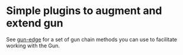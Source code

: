 # Simple plugins to augment and extend gun


See [gun-edge](https://github.com/kristianmandrup/gun-edge) for a set of gun chain methods you can use to 
facilitate working with the Gun.


